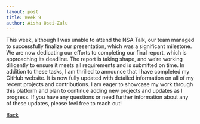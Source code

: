 ```yaml
---
layout: post
title: Week 9
author: Aisha Osei-Zulu
---
```


This week, although I was unable to attend the NSA Talk, our team managed to successfully finalize our presentation, which was a significant milestone. We are now dedicating our efforts to completing our final report, which is approaching its deadline. The report is taking shape, and we’re working diligently to ensure it meets all requirements and is submitted on time. In addition to these tasks, I am thrilled to announce that I have completed my GitHub website. It is now fully updated with detailed information on all of my recent projects and contributions. I am eager to showcase my work through this platform and plan to continue adding new projects and updates as I progress. If you have any questions or need further information about any of these updates, please feel free to reach out!


[Back](./)


